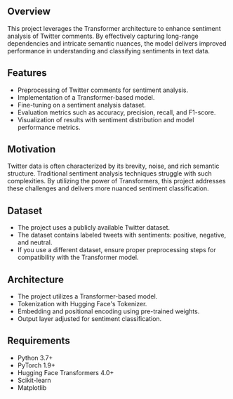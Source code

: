 ## Overview
This project leverages the Transformer architecture to enhance sentiment analysis of Twitter comments. By effectively capturing long-range dependencies and intricate semantic nuances, the model delivers improved performance in understanding and classifying sentiments in text data.

## Features
* Preprocessing of Twitter comments for sentiment analysis.
* Implementation of a Transformer-based model.
* Fine-tuning on a sentiment analysis dataset.
* Evaluation metrics such as accuracy, precision, recall, and F1-score.
* Visualization of results with sentiment distribution and model performance metrics.

## Motivation
Twitter data is often characterized by its brevity, noise, and rich semantic structure. Traditional sentiment analysis techniques struggle with such complexities. By utilizing the power of Transformers, this project addresses these challenges and delivers more nuanced sentiment classification.

## Dataset
* The project uses a publicly available Twitter dataset.
* The dataset contains labeled tweets with sentiments: positive, negative, and neutral.
* If you use a different dataset, ensure proper preprocessing steps for compatibility with the Transformer model.

## Architecture
* The project utilizes a Transformer-based model.
* Tokenization with Hugging Face's Tokenizer.
* Embedding and positional encoding using pre-trained weights.
* Output layer adjusted for sentiment classification.

  
## Requirements
* Python 3.7+
* PyTorch 1.9+
* Hugging Face Transformers 4.0+
* Scikit-learn
* Matplotlib
